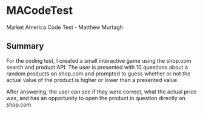 # MACodeTest
Market America Code Test - Matthew Murtagh

## Summary

  For the coding test, I created a small interactive game using the shop.com search and product API. The user is presented with 10 questions about a random products on shop.com and prompted to guess whether or not the actual value of the product is higher or lower than a presented value.
  
  After answering, the user can see if they were correct, what the actual price was, and has an opportunity to open the product in question directly on shop.com
